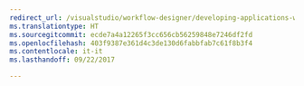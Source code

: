 ```yaml
---
redirect_url: /visualstudio/workflow-designer/developing-applications-with-the-workflow-designer
ms.translationtype: HT
ms.sourcegitcommit: ecde7a4a12265f3cc656cb56259848e7246df2fd
ms.openlocfilehash: 403f9387e361d4c3de130d6fabbfab7c61f8b3f4
ms.contentlocale: it-it
ms.lasthandoff: 09/22/2017

---
```

